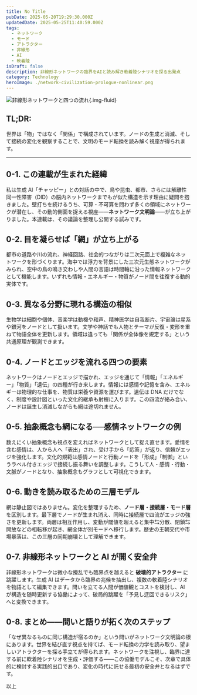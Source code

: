 ```yaml
---
title: No Title
pubDate: 2025-05-20T19:29:30.000Z
updatedDate: 2025-05-25T11:40:59.000Z
tags:
  - ネットワーク
  - モード
  - アトラクター
  - 非線形
  - AI
  - 軟着陸
isDraft: false
description: 非線形ネットワークの臨界をAIと読み解き軟着陸シナリオを探る出発点
category: Technology
heroImage: ./network-civilization-prologue-nonlinear.png
---
```


![非線形ネットワークと四つの流れ](https://object-storage.tyo2.conoha.io/v1/nc_.../blog-astro-assets/network-civilization-prologue-nonlinear.png){.img-fluid}

## TL;DR:

世界は「物」ではなく「関係」で構成されています。ノードの生成と消滅、そして接続の変化を観察することで、文明のモード転換を読み解く視座が得られます。

---

## 0-1. この連載が生まれた経緯  
私は生成 AI「チャッピー」との対話の中で、鳥や昆虫、都市、さらには解離性同一性障害（DID）の脳内ネットワークまでもが似た構造を示す理由に疑問を抱きました。壁打ちを続けるうち、可算・不可算を問わず多くの領域にネットワークが潜在し、その動的側面を捉える視座――**ネットワーク文明論**――が立ち上がりました。本連載は、その議論を整理し公開する試みです。

## 0-2. 目を凝らせば「網」が立ち上がる  
都市の道路や川の流れ、神経回路、社会的つながりは二次元面上で複雑なネットワークを形づくります。海中では浮力を背景にした三次元生態ネットワークがみられ、空中の鳥の鳴き交わしや人間の言語は時間軸に沿った情報ネットワークとして機能します。いずれも情報・エネルギー・物質がノード間を往復する動的実体です。

## 0-3. 異なる分野に現れる構造の相似  
生物学は細胞や個体、音楽学は動機や和声、精神医学は自我断片、宇宙論は星系や銀河をノードとして扱います。文学や神話でも人物とテーマが反復・変形を重ねて物語全体を更新します。領域は違っても「関係が全体像を規定する」という共通原理が観測できます。

## 0-4. ノードとエッジを流れる四つの要素  
ネットワークはノードとエッジで描かれ、エッジを通じて「情報」「エネルギー」「物質」「遺伝」の四種が行き来します。情報には感情や記憶を含み、エネルギーは物理的な仕事を、物質は栄養や資源を運びます。遺伝は DNA だけでなく、制度や設計図といった文化的継承も射程に入ります。この四流が絡み合い、ノードは誕生し消滅しながらも網は途切れません。

## 0-5. 抽象概念も網になる──感情ネットワークの例  
数えにくい抽象概念も視点を変えればネットワークとして捉え直せます。愛情を含む感情は、人から人へ「表出」され、受け手から「応答」が返り、信頼がエッジを強化します。文化的規範は感情ノードと行動ノードを「形成」「制御」というラベル付きエッジで接続し振る舞いを調整します。こうして人・感情・行動・文脈がノードとなり、抽象概念もグラフとして可視化できます。

## 0-6. 動きを読み取るための三層モデル  
網は静止図ではありません。変化を整理するため、**ノード層・接続層・モード層**を区別します。最下層でノードが生まれ消え、同時に接続層で四流がエッジの強さを更新します。両層は相互作用し、変動が閾値を超えると集中⇆分散、閉鎖⇆開放などの相転移が起き、網全体が別モードへ移行します。歴史の王朝交代や市場暴落は、この三層の同期崩壊として理解できます。

## 0-7. 非線形ネットワークと AI が開く安全弁  
非線形ネットワークは微小な攪乱でも臨界点を越えると **破壊的アトラクター** に跳躍します。生成 AI はデータから臨界の兆候を抽出し、複数の軟着陸シナリオを物語として編集できます。問いを立てる人間が価値観とコストを検討し、AI が構造を随時更新する協働によって、破局的跳躍を「予見し迂回できるリスク」へと変換できます。

## 0-8. まとめ――問いと語りが拓く次のステップ  
「なぜ異なるものに同じ構造が宿るのか」という問いがネットワーク文明論の根にあります。世界を結び直す視点を持てば、モード転換の力学を読み取り、望ましいアトラクターを探る手立てが得られます。ネットワークを注視し、臨界に達する前に軟着陸シナリオを生成・評価する――この協働モデルこそ、次章で具体的に検討する実践的出口であり、変化の時代に託せる最初の安全弁となるはずです。

以上
